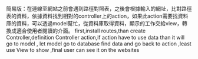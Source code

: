 簡易版：在連線至網站之前會遇到路徑對照表，之後會根據輸入的網址，比對路徑表的資料，依據資料找到相對的controller上的action，如果此action需要找資料庫的資料，可以透過model幫忙，從資料庫取得資料，顯示的工作交給view，轉換成適合使用者閱讀的介面。
first,install routes,than create Controller,definition Controller action,if action have to use data than it will go to model , let model 
go to database find data and go back to action ,least use View to show ,final user can see it on the websites 
